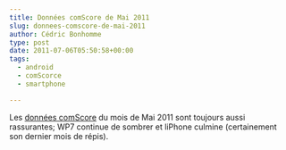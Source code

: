 ```yaml
---
title: Données comScore de Mai 2011
slug: donnees-comscore-de-mai-2011
author: Cédric Bonhomme
type: post
date: 2011-07-06T05:50:58+00:00
tags:
  - android
  - comScorce
  - smartphone

---
```

Les [données comScore][1] du mois de Mai 2011 sont toujours aussi rassurantes;
WP7 continue de sombrer et liPhone culmine (certainement son dernier mois de
répis).

 [1]: http://www.catb.org/esr/comscore/